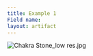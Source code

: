 ```yaml
---
title: Example 1
Field name: 
layout: artifact
---
```


![Chakra Stone_low res.jpg](/uploads/Chakra%20Stone_low%20res.jpg)